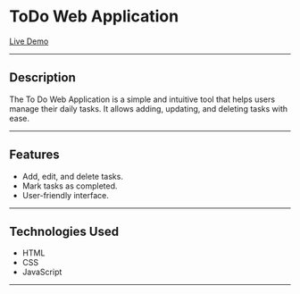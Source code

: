 # ToDo  Web Application  
[Live Demo](https://17hrishi.github.io/ToDo/)  

---
## Description  
The To Do Web Application is a simple and intuitive tool that helps users manage their daily tasks. It allows adding, updating, and deleting tasks with ease.  

---
## Features  
- Add, edit, and delete tasks.  
- Mark tasks as completed.  
- User-friendly interface.  

---
## Technologies Used  
- HTML  
- CSS  
- JavaScript  

---
